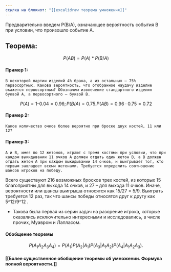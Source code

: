 ```yaml
---
ссылка на блокнот: "[[excalidraw теорема умножения]]"
---
```


Предварительно введем P(B/A), означающее вероятность события B при условии, что произошло событие А. 

## Теорема:

$$ P(AB) = P(A)*P(B/A)
$$

#### Пример 1:

```
В некоторой партии изделий 4% брака, а из остальных – 75% первосортных. Какова вероятность, что отобранное наудачу изделие окажется первосортным? Обозначим извлечение стандартного изделия буквой А, а первосортного – буквой В.
```


$$ Р(А) = 1 – 0.04 = 0.96; Р(В/А) = 0.75. Р(АВ) = 0.96·0.75 = 0.72 $$


#### Пример 2:

```
Какое количество очков более вероятно при броске двух костей, 11 или 12?
```


#### Пример 3:

```
А и В, имея по 12 жетонов, играют с тремя костями при условии, что при каждом выкидывании 11 очков А должен отдать один жетон В, а В должен отдать жетон А при каждом выкидывании 14 очков, и выигрывает тот, кто первым завладеет всеми жетонами. Требуется определить соотношение шансов игроков на победу.
```

Всего существуют 216 возможных бросков трех костей, из которых 15 благоприятны для выхода 14 очков, и 27 – для выхода 11 очков. Иначе, вероятности или шансы выигрыша относятся как 15/27 = 5/9. Выиграть требуется 12 раз, так что шансы победы относятся друг к другу как 5^12/9^12 .

- Такова была первая из серии задач на разорение игрока, которые оказались исключительно интересными и исследовались, в числе прочих, Муавром и Лапласом.


#### Обобщение теоремы

$$P(A_1 A_2 A_3 A_4) = P(A_1) P(A_2 | A_1) P(A_3 | A_1 A_2) P(A_4 | A_1 A_2 A_3).
$$

#### [[Более существенное обобщение теоремы об умножении. Формула полной вероятности.]]
